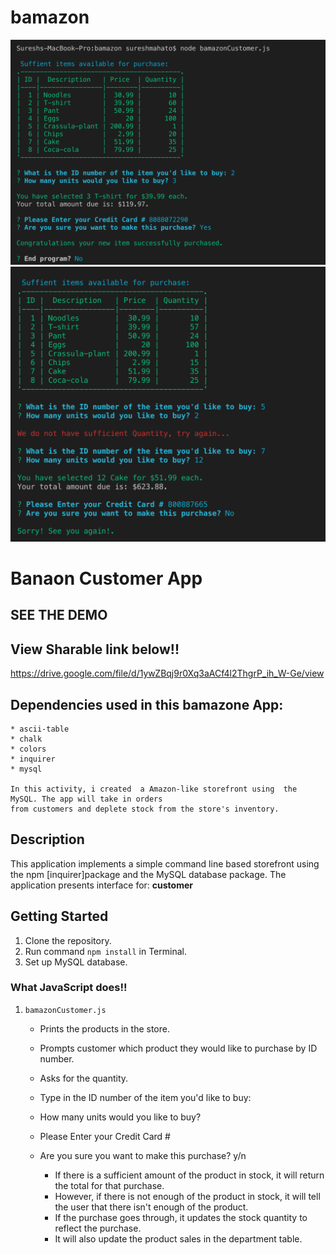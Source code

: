 # bamazon
![Word Guess Cli](banazone1.jpg)
![Word Guess Cli](banazone2.jpg)

# Banaon Customer App


## SEE THE DEMO 

## View Sharable link below!!

https://drive.google.com/file/d/1ywZBqj9r0Xq3aACf4l2ThgrP_ih_W-Ge/view


## Dependencies used in this bamazone App:
    * ascii-table
    * chalk
    * colors
    * inquirer
    * mysql

    In this activity, i created  a Amazon-like storefront using  the MySQL. The app will take in orders 
    from customers and deplete stock from the store's inventory.

## Description

This application implements a simple command line based storefront using the npm [inquirer]package and the MySQL database package. The application presents interface for: **customer** 

## Getting Started 
1. Clone the repository. 
2. Run command `npm install` in Terminal.
3. Set up MySQL database.


### What JavaScript does!!

1. `bamazonCustomer.js`

    * Prints the products in the store.
    * Prompts customer which product they would like to purchase by ID number.
    * Asks for the quantity.
    * Type in the ID number of the item you'd like to buy: 
    * How many units would you like to buy? 
    * Please Enter your Credit Card # 
    * Are you sure you want to make this purchase? y/n

      * If there is a sufficient amount of the product in stock, it will return the total for that purchase.
      * However, if there is not enough of the product in stock, it will tell the user that there isn't enough of the product.
      * If the purchase goes through, it updates the stock quantity to reflect the purchase.
      * It will also update the product sales in the department table. 

